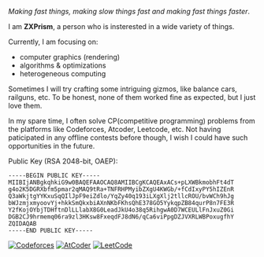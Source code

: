*Making fast things, making slow things fast and making fast things faster*.

I am **ZXPrism**, a person who is insterested in a wide variety of things.

Currently, I am focusing on:

- computer graphics (rendering)
- algorithms & optimizations
- heterogeneous computing

Sometimes I will try crafting some intriguing gizmos, like balance cars, railguns, etc. To be honest, none of them worked fine as expected, but I just love them.

In my spare time, I often solve CP(competitive programming) problems from the platforms like Codeforces, Atcoder, Leetcode, etc. Not having paticipated in any offline contests before though, I wish I could have such opportunities in the future.

<!--
![ZXPrism's GitHub stats](https://github-readme-stats.vercel.app/api?username=ZXPrism&show_icons=true&theme=transparent)
![Top Langs](https://github-readme-stats.vercel.app/api/top-langs/?username=ZXPrism&layout=compact&exclude_repo=ZXPrism.github.io,EmbeddedSystemDesign)
-->

Public Key (RSA 2048-bit, OAEP):
```
-----BEGIN PUBLIC KEY-----
MIIBIjANBgkqhkiG9w0BAQEFAAOCAQ8AMIIBCgKCAQEAxACs+pLXWBkmobhFt4dT
g4o2K5DGRXbfm5pmar2qMAQ9tRa+TNFRHPMyibZXgU4KWGb/+fCdIxyPY5hIZEnR
Q3aWkjtgYYKxuSqQIlJpF9eiZdlo/YqZy40q193iLXgXlj2tllcROU/bvWCh9hJg
bWJzmjxmyoovYj+hkkSmQkxbiAXnNKbFKhsQhE378GO5YykqpZB84qurP8n7FE3R
Y2fKojOYbjTDHftnDlLLlabX8G0LeadJkU4o38q5RihgwA0D7WCEULlFnJxuZ0Gi
DGB2CJ9hrmemq06ra9zl3HKsw8FxeqdFJ8dN6/qCa6viPpgDZJVXRLWBPoxugfhY
ZQIDAQAB
-----END PUBLIC KEY-----
```

[![Codeforces](https://img.shields.io/badge/Codeforces-SPECIALIST_1476-03a89e?style=for-the-badge)](https://codeforces.com/profile/DarkS0uls)
[![AtCoder](https://img.shields.io/badge/atcoder-6 Kyu_812-008000?style=for-the-badge)](https://atcoder.jp/users/DarkS0uls)
[![LeetCode](https://img.shields.io/badge/leetcode-Knight_1923-a000a0?style=for-the-badge)](https://leetcode.cn/u/zhouleyi2003/)
